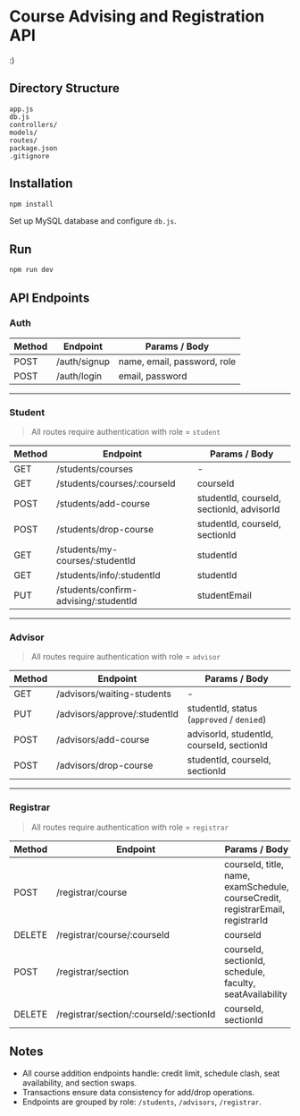 # Course Advising and Registration API
:)
## Directory Structure
```
app.js
db.js
controllers/
models/
routes/
package.json
.gitignore

````

## Installation
```bash
npm install
````

Set up MySQL database and configure `db.js`.

## Run

```bash
npm run dev
```

## API Endpoints

### Auth

| Method | Endpoint | Params / Body                  |
| ------ | -------- | ------------------------------ |
| POST   | /auth/signup | name, email, password, role |
| POST   | /auth/login  | email, password             |

---

### Student

> All routes require authentication with role = `student`

| Method | Endpoint                                  | Params / Body                                   |
| ------ | ----------------------------------------- | ----------------------------------------------- |
| GET    | /students/courses                         | -                                               |
| GET    | /students/courses/:courseId               | courseId                                        |
| POST   | /students/add-course                      | studentId, courseId, sectionId, advisorId       |
| POST   | /students/drop-course                     | studentId, courseId, sectionId                  |
| GET    | /students/my-courses/:studentId           | studentId                                       |
| GET    | /students/info/:studentId                 | studentId                                       |
| PUT    | /students/confirm-advising/:studentId     | studentEmail                                    |

---

### Advisor

> All routes require authentication with role = `advisor`

| Method | Endpoint                         | Params / Body                                   |
| ------ | -------------------------------- | ----------------------------------------------- |
| GET    | /advisors/waiting-students       | -                                               |
| PUT    | /advisors/approve/:studentId     | studentId, status (`approved` / `denied`)       |
| POST   | /advisors/add-course             | advisorId, studentId, courseId, sectionId       |
| POST   | /advisors/drop-course            | studentId, courseId, sectionId                  |

---

### Registrar

> All routes require authentication with role = `registrar`

| Method | Endpoint                                  | Params / Body                                                    |
| ------ | ----------------------------------------- | ---------------------------------------------------------------- |
| POST   | /registrar/course                         | courseId, title, name, examSchedule, courseCredit, registrarEmail, registrarId |
| DELETE | /registrar/course/:courseId               | courseId                                                         |
| POST   | /registrar/section                        | courseId, sectionId, schedule, faculty, seatAvailability         |
| DELETE | /registrar/section/:courseId/:sectionId   | courseId, sectionId                                              |


## Notes

* All course addition endpoints handle: credit limit, schedule clash, seat availability, and section swaps.
* Transactions ensure data consistency for add/drop operations.
* Endpoints are grouped by role: `/students`, `/advisors`, `/registrar`.

